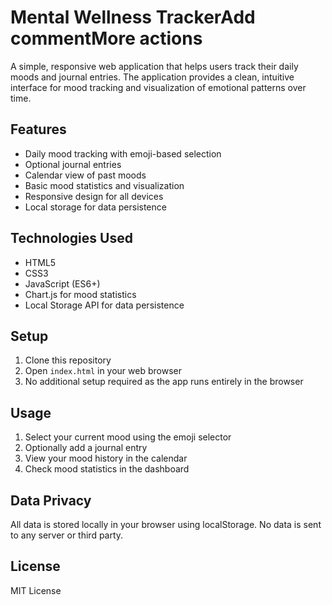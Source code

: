 # Mental Wellness TrackerAdd commentMore actions

A simple, responsive web application that helps users track their daily moods and journal entries. The application provides a clean, intuitive interface for mood tracking and visualization of emotional patterns over time.

## Features

- Daily mood tracking with emoji-based selection
- Optional journal entries
- Calendar view of past moods
- Basic mood statistics and visualization
- Responsive design for all devices
- Local storage for data persistence

## Technologies Used

- HTML5
- CSS3
- JavaScript (ES6+)
- Chart.js for mood statistics
- Local Storage API for data persistence

## Setup

1. Clone this repository
2. Open `index.html` in your web browser
3. No additional setup required as the app runs entirely in the browser

## Usage

1. Select your current mood using the emoji selector
2. Optionally add a journal entry
3. View your mood history in the calendar
4. Check mood statistics in the dashboard

## Data Privacy

All data is stored locally in your browser using localStorage. No data is sent to any server or third party.

## License

MIT License  